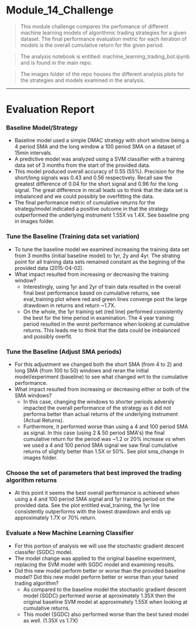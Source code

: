 # Module_14_Challenge
> This module challenge compares the perfomance of different machine learning models of algorithmic trading strategies for a given dataset.  The final performance evaluation metric for each iteration of models is the overall cumulative return for the given period.

>The analysis notebook is entitled: machine_learning_trading_bot.ipynb and is found in the main repo.

> The images folder of the repo houses the different analysis plots for the strategies and models examined in the analysis.
***
# Evaluation Report

### Baseline Model/Strategy
* Baseline model used a simple DMAC strategy with short window being a 4 period SMA and the long window a 100 period SMA on a dataset of 15min intervals. 
* A predictive model was analyzed using a SVM classifier with a training data set of 3 months from the start of the provided data.
* This model produced overall accuracy of 0.55 (55%). Precision for the short/long signals was 0.43 and 0.56 respectively.  Recall saw the greatest difference of 0.04 for the short signal and 0.96 for the long signal.  The great difference in recall leads us to think that the data set is imbalanced and we could possibly be overfitting the data.
* The final performance metric of cumulative returns for the strategy/model indicated a positive outcome in that the strategy outperformed the underlying instrument 1.55X vs 1.4X.  See baseline png in images folder.

### Tune the Baseline (Training data set variation) 
* To tune the baseline model we examined increasing the training data set from 3 months (initial baseline model) to 1yr, 2y and 4yr. The strating point for all training data sets remained constant as the begining of the provided data (2015-04-02).
* What impact resulted from increasing or decreasing the training window? 
    - Interestingly, using 1yr and 2yr of train data resulted in the overall final best performance based on cumulative returns, see eval_training plot where red and green lines converge post the large drawdown in returns and return ~1.7X. 
    - On the whole, the 1yr training set (red line) performed consistently the best for the time period in examination. The 4 year training period resulted in the worst performance when looking at cumulative returns. This leads me to think that the data could be imbalanced and possibly overfit.

### Tune the Baseline (Adjust SMA periods)
* For this adjustment we changed both the short SMA (from 4 to 2) and long SMA (from 100 to 50) windows and reran the initial model/experiment (baseline) to see what changed wrt to the cumulative performance.
* What impact resulted from increasing or decreasing either or both of the SMA windows?
    - In this case, changing the windows to shorter periods adversly impacted the overall performance of the strategy as it did not performa better than actual returns of the underlying instrument (Actual Returns). 
    - Furthermore, it performed worse than using a 4 and 100 period SMA as signal. In this case (using 2 & 50 period SMA's) the final cumulative return for the period was ~1.2 or 20% increase vs when we used a 4 and 100 period SMA signal we saw final cumulative returns of slightly better than 1.5X or 50%. See plot sma_change in images folder.

### Choose the set of parameters that best improved the trading algorithm returns
* At this point it seems the best overall performance is achieved when using a 4 and 100 period SMA signal and 1yr training period on the provided data. See the plot entitled eval_training, the 1yr line consistently outperforms with the lowest drawdown and ends up approximately 1.7X or 70% return.

### Evaluate a New Machine Learning Classifier
* For this portion of analysis we will use the stochastic gradient descent classifer (SGDC) model.
* The model change was applied to the original baseline experiment, replacing the SVM model with SGDC model and examining results.
* Did this new model perform better or worse than the provided baseline model? Did this new model perform better or worse than your tuned trading algorithm?
    - As compared to the baseline model the stochastic gradient descent model (SGDC) performed worse at aproximately 1.35X then the original baseline SVM model at approximately 1.55X when looking at cumulative returns.
    - This model (SGDC) also performed worse than the best tuned model as well. (1.35X vs 1.7X)